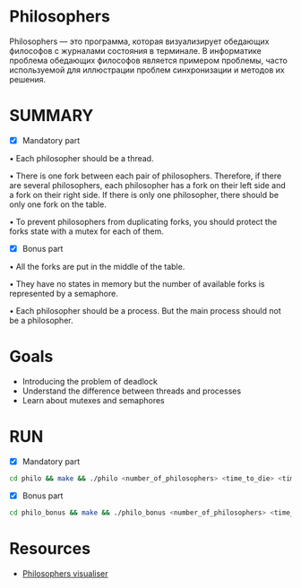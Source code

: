 # Philosophers

Philosophers — это программа, которая визуализирует обедающих философов с журналами состояния в терминале.
В информатике проблема обедающих философов является примером проблемы, часто используемой для иллюстрации проблем синхронизации и методов их решения.

# SUMMARY

- [x] Mandatory part

• Each philosopher should be a thread.

• There is one fork between each pair of philosophers. Therefore, if there are several
philosophers, each philosopher has a fork on their left side and a fork on their right
side. If there is only one philosopher, there should be only one fork on the table.

• To prevent philosophers from duplicating forks, you should protect the forks state
with a mutex for each of them.

- [x] Bonus part

• All the forks are put in the middle of the table.

• They have no states in memory but the number of available forks is represented by
a semaphore.

• Each philosopher should be a process. But the main process should not be a
philosopher.

# Goals

* Introducing the problem of deadlock
* Understand the difference between threads and processes
* Learn about mutexes and semaphores

# RUN
- [x] Mandatory part
```bash
cd philo && make && ./philo <number_of_philosophers> <time_to_die> <time_to_eat> <time_to_sleep> <number_of_times_each_philosopher_must_eat>
```

- [x] Bonus part
```bash
cd philo_bonus && make && ./philo_bonus <number_of_philosophers> <time_to_die> <time_to_eat> <time_to_sleep> <number_of_times_each_philosopher_must_eat>
```



# Resources

* [Philosophers visualiser](https://nafuka11.github.io/philosophers-visualizer/)